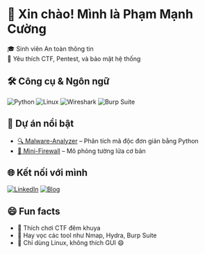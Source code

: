 # 👋 Xin chào! Mình là Phạm Mạnh Cường

🎓 Sinh viên An toàn thông tin  
🔐 Yêu thích CTF, Pentest, và bảo mật hệ thống

## 🛠️ Công cụ & Ngôn ngữ
![Python](https://img.shields.io/badge/-Python-3776AB?style=flat&logo=python&logoColor=white)
![Linux](https://img.shields.io/badge/-Linux-FCC624?style=flat&logo=linux&logoColor=black)
![Wireshark](https://img.shields.io/badge/-Wireshark-1679A7?style=flat&logo=wireshark&logoColor=white)
![Burp Suite](https://img.shields.io/badge/-Burp%20Suite-FF6600?style=flat&logoColor=white)

## 🚀 Dự án nổi bật
- [🔍 Malware-Analyzer](https://github.com/phammancuong/Malware-Analyzer) – Phân tích mã độc đơn giản bằng Python
- [🔐 Mini-Firewall](https://github.com/phammancuong/Mini-Firewall) – Mô phỏng tường lửa cơ bản

## 🌐 Kết nối với mình
[![LinkedIn](https://img.shields.io/badge/-LinkedIn-blue?style=flat&logo=linkedin&logoColor=white)](https://linkedin.com/in/phammancuong)
[![Blog](https://img.shields.io/badge/-Blog-orange?style=flat&logo=wordpress&logoColor=white)](https://phammancuong.blog)

## 😄 Fun facts
- 🎯 Thích chơi CTF đêm khuya
- 🧠 Hay vọc các tool như Nmap, Hydra, Burp Suite
- 🐧 Chỉ dùng Linux, không thích GUI 😄
>

